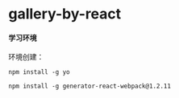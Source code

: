 # gallery-by-react

#### 学习环境

环境创建：
```
npm install -g yo
```
```
npm install -g generator-react-webpack@1.2.11
```

